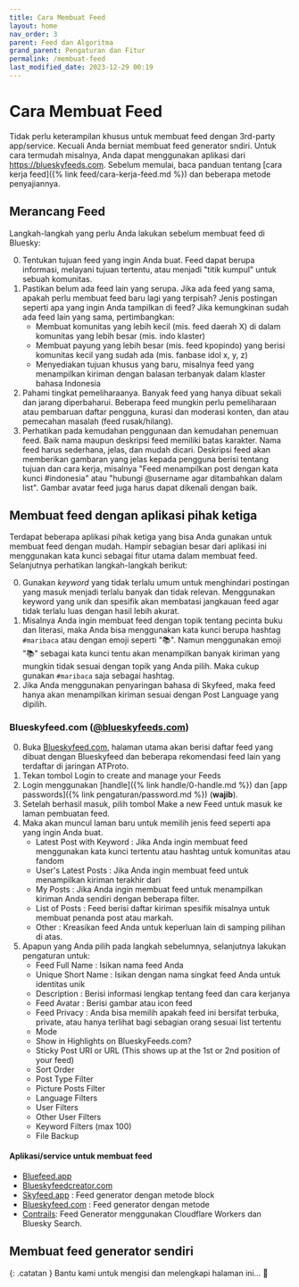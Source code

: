 ```yaml
---
title: Cara Membuat Feed
layout: home
nav_order: 3
parent: Feed dan Algoritma
grand_parent: Pengaturan dan Fitur
permalink: /membuat-feed
last_modified_date: 2023-12-29 00:19
---
```


# Cara Membuat Feed
Tidak perlu keterampilan khusus untuk membuat feed dengan 3rd-party app/service. Kecuali Anda berniat membuat feed generator sndiri. Untuk cara termudah misalnya, Anda dapat menggunakan aplikasi dari https://blueskyfeeds.com. Sebelum memulai, baca panduan tentang [cara kerja feed]({% link feed/cara-kerja-feed.md %}) dan beberapa metode penyajiannya. 

## Merancang Feed
Langkah-langkah yang perlu Anda lakukan sebelum membuat feed di Bluesky:

0. Tentukan tujuan feed yang ingin Anda buat. Feed dapat berupa informasi, melayani tujuan tertentu, atau menjadi "titik kumpul" untuk sebuah komunitas.
0. Pastikan belum ada feed lain yang serupa. Jika ada feed yang sama, apakah perlu membuat feed baru lagi yang terpisah? Jenis postingan seperti apa yang ingin Anda tampilkan di feed?
    Jika kemungkinan sudah ada feed lain yang sama, pertimbangkan:
    * Membuat komunitas yang lebih kecil (mis. feed daerah X) di dalam komunitas yang lebih besar (mis. indo klaster)
    * Membuat payung yang lebih besar (mis. feed kpopindo) yang berisi komunitas kecil yang sudah ada (mis. fanbase idol x, y, z)
    * Menyediakan tujuan khusus yang baru, misalnya feed yang menampilkan kiriman dengan balasan terbanyak dalam klaster bahasa Indonesia
0. Pahami tingkat pemeliharaanya. Banyak feed yang hanya dibuat sekali dan jarang diperbaharui. Beberapa feed mungkin perlu pemeliharaan atau pembaruan daftar pengguna, kurasi dan moderasi konten, dan atau pemecahan masalah (feed rusak/hilang).
0. Perhatikan pada kemudahan penggunaan dan kemudahan penemuan feed. Baik nama maupun deskripsi feed memiliki batas karakter. Nama feed harus sederhana, jelas, dan mudah dicari. Deskripsi feed akan memberikan gambaran yang jelas kepada pengguna berisi tentang tujuan dan cara kerja, misalnya "Feed menampilkan post dengan kata kunci #indonesia" atau "hubungi @username agar ditambahkan dalam list". Gambar avatar feed juga harus dapat dikenali dengan baik.

## Membuat feed dengan aplikasi pihak ketiga
Terdapat beberapa aplikasi pihak ketiga yang bisa Anda gunakan untuk membuat feed dengan mudah. Hampir sebagian besar dari aplikasi ini menggunakan kata kunci sebagai fitur utama dalam membuat feed. Selanjutnya perhatikan langkah-langkah berikut:

0. Gunakan *keyword* yang tidak terlalu umum untuk menghindari postingan yang masuk menjadi terlalu banyak dan tidak relevan. Menggunakan keyword yang unik dan spesifik akan membatasi jangkauan feed agar tidak terlalu luas dengan hasil lebih akurat.
0. Misalnya Anda ingin membuat feed dengan topik tentang pecinta buku dan literasi, maka Anda bisa menggunakan kata kunci berupa hashtag `#maribaca` atau dengan emoji seperti "📚". Namun menggunakan emoji "📚" sebagai kata kunci tentu akan menampilkan banyak kiriman yang mungkin tidak sesuai dengan topik yang Anda pilih. Maka cukup gunakan `#maribaca` saja sebagai hashtag.
0. Jika Anda menggunakan penyaringan bahasa di Skyfeed, maka feed hanya akan menampilkan kiriman sesuai dengan Post Language yang dipilih.

### Blueskyfeed.com ([@blueskyfeeds.com](https://bsky.app/profile/blueskyfeeds.com))
0. Buka [Blueskyfeed.com](https://blueskyfeed.com), halaman utama akan berisi daftar feed yang dibuat dengan Blueskyfeed dan beberapa rekomendasi feed lain yang terdaftar di jaringan ATProto.
0. Tekan tombol Login to create and manage your Feeds
0. Login menggunakan [handle]({% link handle/0-handle.md %}) dan [app passwords]({% link pengaturan/password.md %}) (**wajib**).
0. Setelah berhasil masuk, pilih tombol Make a new Feed untuk masuk ke laman pembuatan feed.
0. Maka akan muncul laman baru untuk memilih jenis feed seperti apa yang ingin Anda buat.
    * Latest Post with Keyword : Jika Anda ingin membuat feed menggunakan kata kunci tertentu atau hashtag untuk komunitas atau fandom
    * User's Latest Posts : Jika Anda ingin membuat feed untuk menampilkan kiriman terakhir dari 
    * My Posts : Jika Anda ingin membuat feed untuk menampilkan kiriman Anda sendiri dengan beberapa filter.
    * List of Posts : Feed berisi daftar kiriman spesifik misalnya untuk membuat penanda post atau markah.
    * Other : Kreasikan feed Anda untuk keperluan lain di samping pilihan di atas.
0. Apapun yang Anda pilih pada langkah sebelumnya, selanjutnya lakukan pengaturan untuk:
    * Feed Full Name : Isikan nama feed Anda
    * Unique Short Name : Isikan dengan nama singkat feed Anda untuk identitas unik
    * Description : Berisi informasi lengkap tentang feed dan cara kerjanya
    * Feed Avatar : Berisi gambar atau icon feed
    * Feed Privacy : Anda bisa memilih apakah feed ini bersifat terbuka, private, atau hanya terlihat bagi sebagian orang sesuai list tertentu
    * Mode
    * Show in Highlights on BlueskyFeeds.com?
    * Sticky Post URI or URL (This shows up at the 1st or 2nd position of your feed)
    * Sort Order
    * Post Type Filter
    * Picture Posts Filter
    * Language Filters
    * User Filters
    * Other User Filters
    * Keyword Filters (max 100)
    * File Backup

#### Aplikasi/service untuk membuat feed
* [Bluefeed.app](https://www.bluefeed.app/)
* [Blueskyfeedcreator.com](https://blueskyfeedcreator.com/)
* [Skyfeed.app](https://skyfeed.com) : Feed generator dengan metode block
* [Blueskyfeed.com](https://blueskyfeed.com) : Feed generator dengan metode 
* [Contrails](https://github.com/jcsalterego/Contrails): Feed Generator menggunakan Cloudflare Workers dan Bluesky Search. 

## Membuat feed generator sendiri

{: .catatan }
Bantu kami untuk mengisi dan melengkapi halaman ini... 🥺